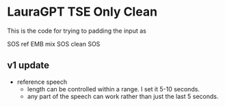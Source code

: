 # LauraGPT TSE Only Clean


This is the code for trying to padding the input as 

SOS ref EMB mix SOS clean SOS


## v1 update

- reference speech 
    - length can be controlled within a range. I set it 5-10 seconds. 
    - any part of the speech can work rather than just the last 5 seconds.